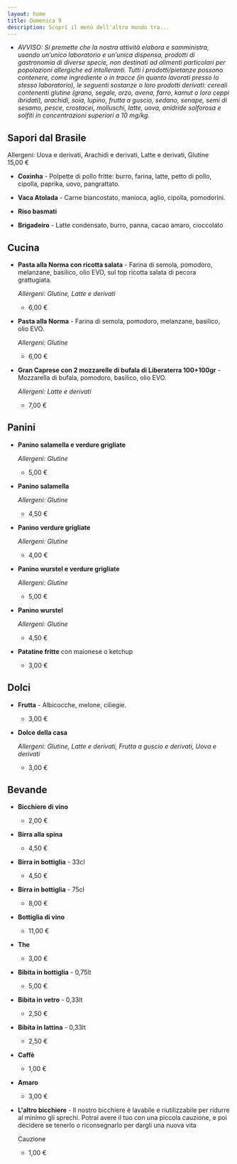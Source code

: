 ```yaml
---
layout: home
title: Domenica 9
description: Scopri il menù dell'altro mondo tra...
---
```


- *AVVISO: Si premette che la nostra attività elabora e somministra, usando un’unico laboratorio e un’unica dispensa, prodotti di gastronomia di diverse specie, non destinati ad alimenti particolari per popolazioni allergiche ed intolleranti. Tutti i prodotti/pietanze possono contenere, come ingrediente o in tracce (in quanto lavorati presso lo stesso laboratorio), le seguenti sostanze o loro prodotti derivati: cereali contenenti glutine (grano, segale, orzo, avena, farro, kamut o loro ceppi ibridati), arachidi, soia, lupino, frutta a guscio, sedano, senape, semi di sesamo, pesce, crostacei, molluschi, latte, uova, anidride solforosa e solfiti in concentrazioni superiori a 10 mg/kg.*

## Sapori dal Brasile ##
<div id="cena">
Allergeni: Uova e derivati, Arachidi e derivati, Latte e derivati, Glutine
<div id="cena2">15,00 €</div></div>
  
- **Coxinha** - Polpette di pollo fritte: burro, farina, latte, petto di pollo, cipolla, paprika, uovo, pangrattato.

- **Vaca Atolada** - Carne biancostato, manioca, aglio, cipolla, pomodorini.

- **Riso basmati**

- **Brigadeiro** - Latte condensato, burro, panna, cacao amaro, cioccolato

## Cucina ##
- **Pasta alla Norma con ricotta salata** - Farina di semola, pomodoro, melanzane, basilico, olio EVO, sul top ricotta salata di pecora grattugiata.

  *Allergeni: Glutine, Latte e derivati*
  - 6,00 €

- **Pasta alla Norma** - Farina di semola, pomodoro, melanzane, basilico, olio EVO.

  *Allergeni: Glutine*
  - 6,00 €

- **Gran Caprese con 2 mozzarelle di bufala di Liberaterra 100+100gr** - Mozzarella di bufala, pomodoro, basilico, olio EVO.

  *Allergeni: Latte e derivati*
  - 7,00 €

## Panini ##
- **Panino salamella e verdure grigliate**

  *Allergeni: Glutine*
  - 5,00 €

- **Panino salamella**

  *Allergeni: Glutine*
  - 4,50 €

- **Panino verdure grigliate**

  *Allergeni: Glutine*
  - 4,00 €

- **Panino wurstel e verdure grigliate**

  *Allergeni: Glutine*
  - 5,00 €

- **Panino wurstel**

  *Allergeni: Glutine*
  - 4,50 €

- **Patatine fritte** con maionese o ketchup
  - 3,00 €


## Dolci ##
- **Frutta** - Albicocche, melone, ciliegie.
  - 3,00 €

- **Dolce della casa**

  *Allergeni: Glutine, Latte e derivati, Frutta a guscio e derivati, Uova e derivati*
  - 3,00 €

## Bevande ##
- **Bicchiere di vino**
  - 2,00 €

- **Birra alla spina**
  - 4,50 €

- **Birra in bottiglia** - 33cl
  - 4,50 €

- **Birra in bottiglia** - 75cl
  - 8,00 €
  
- **Bottiglia di vino**
  - 11,00 €

- **The**
  - 3,00 €

- **Bibita in bottiglia** - 0,75lt
  - 5,00 €

- **Bibita in vetro** - 0,33lt
  - 2,50 €

- **Bibita in lattina** - 0,33lt
  - 2,50 €

- **Caffè**
  - 1,00 €

- **Amaro**
  - 3,00 €

- **L'altro bicchiere** - Il nostro bicchiere è lavabile e riutilizzabile per ridurre al minimo gli sprechi. Potrai avere il tuo con una piccola cauzione, e poi decidere se tenerlo o riconsegnarlo per dargli una nuova vita

  Cauzione
  - 1,00 €
